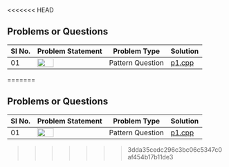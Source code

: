 <<<<<<< HEAD
## Problems or Questions 

|Sl No.|Problem Statement | Problem Type | Solution | 
|------|------------------|--------------|----------|
|01|<img src="https://i1.faceprep.in/fp/articles/img/96265_1580817324.png" width=50%>|Pattern Question|[p1.cpp](https://github.com/SM8UTI/ProgrammingQuestions-Problems/tree/main/cpp/solution/p1.cpp)|
=======
## Problems or Questions 

|Sl No.|Problem Statement | Problem Type | Solution | 
|------|------------------|--------------|----------|
|01|<img src="https://i1.faceprep.in/fp/articles/img/96265_1580817324.png" width=50%>|Pattern Question|[p1.cpp](https://github.com/SM8UTI/ProgrammingQuestions-Problems/tree/main/cpp/solution/p1.cpp)|
>>>>>>> 3dda35cedc296c3bc06c5347c0af454b17b11de3
